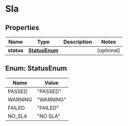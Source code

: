 
# Sla

## Properties
Name | Type | Description | Notes
------------ | ------------- | ------------- | -------------
**status** | [**StatusEnum**](#StatusEnum) |  |  [optional]



<a name="StatusEnum"></a>
## Enum: StatusEnum
Name | Value
---- | -----
PASSED | &quot;PASSED&quot;
WARNING | &quot;WARNING&quot;
FAILED | &quot;FAILED&quot;
NO_SLA | &quot;NO SLA&quot;



